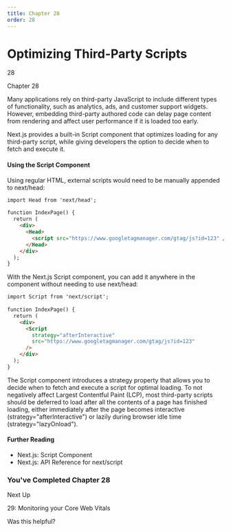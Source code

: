 ```yaml
---
title: Chapter 28
order: 28
---
```


# Optimizing Third-Party Scripts

28

Chapter 28

Many applications rely on third-party JavaScript to include different types of functionality, such as analytics, ads, and customer support widgets. However,
embedding third-party authored code can delay page content from rendering and affect user performance if it is loaded too early.

Next.js provides a built-in Script component that optimizes loading for any third-party script, while giving developers the option to decide when to fetch and execute it.

#### Using the Script Component

Using regular HTML, external scripts would need to be manually appended to next/head:

```html
import Head from 'next/head';
 
function IndexPage() {
  return (
    <div>
      <Head>
        <script src="https://www.googletagmanager.com/gtag/js?id=123" />
      </Head>
    </div>
  );
}
```

With the Next.js Script component, you can add it anywhere in the component without needing to use next/head:

```html
import Script from 'next/script';
 
function IndexPage() {
  return (
    <div>
      <Script
        strategy="afterInteractive"
        src="https://www.googletagmanager.com/gtag/js?id=123"
      />
    </div>
  );
}
```

The Script component introduces a strategy property that allows you to decide when to fetch and execute a script for optimal loading. To not
negatively affect Largest Contentful Paint (LCP), most third-party scripts should be deferred to load after all the contents of a page has finished
loading, either immediately after the page becomes interactive (strategy="afterInteractive") or lazily during browser idle time (strategy="lazyOnload").

#### Further Reading

- Next.js: Script Component
- Next.js: API Reference for next/script

### You've Completed Chapter 28

Next Up

29: Monitoring your Core Web Vitals

Was this helpful?